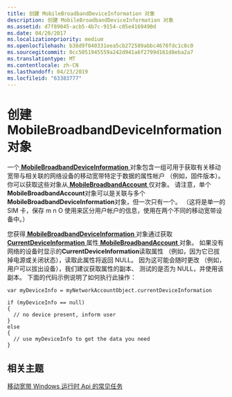 ```yaml
---
title: 创建 MobileBroadbandDeviceInformation 对象
description: 创建 MobileBroadbandDeviceInformation 对象
ms.assetid: d7f89045-acb5-4b7c-9154-c05e4169490d
ms.date: 04/20/2017
ms.localizationpriority: medium
ms.openlocfilehash: b38d9f040331eea5cb272589abbc4678fdc1c8c0
ms.sourcegitcommit: 0cc5051945559a242d941a6f2799d161d8eba2a7
ms.translationtype: MT
ms.contentlocale: zh-CN
ms.lasthandoff: 04/23/2019
ms.locfileid: "63383777"
---
```

# <a name="create-a-mobilebroadbanddeviceinformation-object"></a>创建 MobileBroadbandDeviceInformation 对象


一个[ **MobileBroadbandDeviceInformation** ](https://msdn.microsoft.com/library/windows/apps/br207361)对象包含一组可用于获取有关移动宽带与相关联的网络设备的移动宽带特定于数据的属性帐户 （例如，固件版本）。 你可以获取这些对象从[ **MobileBroadbandAccount** ](https://msdn.microsoft.com/library/windows/apps/br207353)仅对象。 请注意，单个**MobileBroadbandAccount**对象可以是关联与多个**MobileBroadbandDeviceInformation**对象，但一次只有一个。 （这将是单一的 SIM 卡，保存 m n O 使用来区分用户帐户的信息，使用在两个不同的移动宽带设备中。）

您获得[ **MobileBroadbandDeviceInformation** ](https://msdn.microsoft.com/library/windows/apps/br207361)对象通过获取[ **CurrentDeviceInformation** ](https://msdn.microsoft.com/library/windows/apps/hh770609) 属性[ **MobileBroadbandAccount** ](https://msdn.microsoft.com/library/windows/apps/br207353)对象。 如果没有网络的设备时显示的**CurrentDeviceInformation**读取属性 （例如，因为它已拔掉电源或关闭状态），读取此属性将返回 NULL。 因为这可能会随时更改 （例如，用户可以拔出设备），我们建议获取属性的副本、 测试的是否为 NULL，并使用该副本。 下面的代码示例说明了如何执行此操作：

``` syntax
var myDeviceInfo = myNetworkAccountObject.currentDeviceInformation

if (myDeviceInfo == null)
{
  // no device present, inform user
}
else 
{
  // use myDeviceInfo to get the data you need
}
```

## <a name="span-idrelatedtopicsspanrelated-topics"></a><span id="related_topics"></span>相关主题


[移动宽带 Windows 运行时 Api 的常见任务](common-tasks-for-mobile-broadband-windows-runtime-apis.md)

 

 






